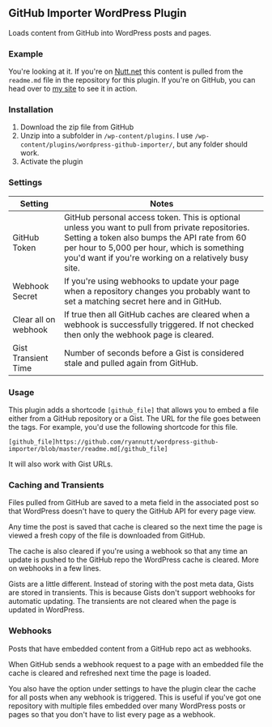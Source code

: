 ## GitHub Importer WordPress Plugin

Loads content from GitHub into WordPress posts and pages.

### Example

You're looking at it. If you're on [Nutt.net](https://www.nutt.net/wordpress-github-importer/) this content is pulled from the `readme.md` file in the repository for this plugin. If you're on GitHub, you can head over to [my site](https://www.nutt.net/wordpress-github-importer/) to see it in action.

### Installation

1. Download the zip file from GitHub
2. Unzip into a subfolder in `/wp-content/plugins`. I use `/wp-content/plugins/wordpress-github-importer/`, but any folder should work.
3. Activate the plugin

### Settings

| Setting              | Notes                                                        |
| -------------------- | ------------------------------------------------------------ |
| GitHub Token         | GitHub personal access token. This is optional unless you want to pull from private repositories. Setting a token also bumps the API rate from 60 per hour to 5,000 per hour, which is something you'd want if you're working on a relatively busy site. |
| Webhook Secret       | If you're using webhooks to update your page when a repository changes you probably want to set a matching secret here and in GitHub. |
| Clear all on webhook | If true then all GitHub caches are cleared when a webhook is successfully triggered. If not checked then only the webhook page is cleared. |
| Gist Transient Time  | Number of seconds before a Gist is considered stale and pulled again from GitHub. |

### Usage

This plugin adds a shortcode `[github_file]` that allows you to embed a file either from a GitHub repository or a Gist. The URL for the file goes between the tags. For example, you'd use the following shortcode for this file.

```
[github_file]https://github.com/ryannutt/wordpress-github-importer/blob/master/readme.md[/github_file]
```

It will also work with Gist URLs.

### Caching and Transients

Files pulled from GitHub are saved to a meta field in the associated post so that WordPress doesn't have to query the GitHub API for every page view. 

Any time the post is saved that cache is cleared so the next time the page is viewed a fresh copy of the file is downloaded from GitHub. 

The cache is also cleared if you're using a webhook so that any time an update is pushed to the GitHub repo the WordPress cache is cleared. More on webhooks in a few lines.

Gists are a little different. Instead of storing with the post meta data, Gists are stored in transients. This is because Gists don't support webhooks for automatic updating. The transients are not cleared when the page is updated in WordPress.

### Webhooks

Posts that have embedded content from a GitHub repo act as webhooks.

When GitHub sends a webhook request to a page with an embedded file the cache is cleared and refreshed next time the page is loaded.

You also have the option under settings to have the plugin clear the cache for all posts when any webhook is triggered. This is useful if you've got one repository with multiple files embedded over many WordPress posts or pages so that you don't have to list every page as a webhook. 